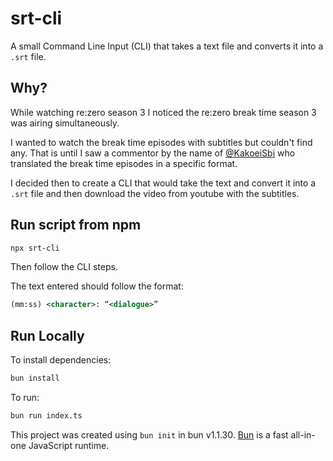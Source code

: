 # srt-cli

A small Command Line Input (CLI) that takes a text file and converts it into a `.srt` file.

## Why?

While watching re:zero season 3 I noticed the re:zero break time season 3 was airing simultaneously.

I wanted to watch the break time episodes with subtitles but couldn't find any.
That is until I saw a commentor by the name of [@KakoeiSbi](https://www.youtube.com/@KakoeiSbi) who translated the break time episodes in a specific format.

I decided then to create a CLI that would take the text and convert it into a `.srt` file and then download the video from youtube with the subtitles.

## Run script from npm

```sh
npx srt-cli
```

Then follow the CLI steps.

The text entered should follow the format:

```xml
(mm:ss) <character>: “<dialogue>”
```

## Run Locally

To install dependencies:

```bash
bun install
```

To run:

```bash
bun run index.ts
```

This project was created using `bun init` in bun v1.1.30. [Bun](https://bun.sh) is a fast all-in-one JavaScript runtime.
